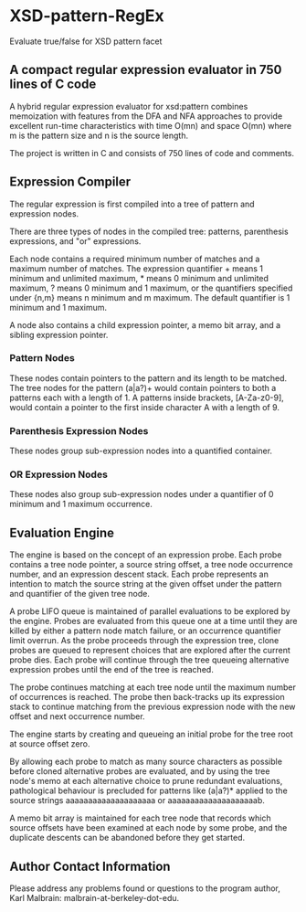 # XSD-pattern-RegEx
Evaluate true/false for XSD pattern facet

## A compact regular expression evaluator in 750 lines of C code

A hybrid regular expression evaluator for xsd:pattern combines memoization with features from the DFA and NFA approaches to provide excellent run-time characteristics with time O(mn) and space O(mn) where m is the pattern size and n is the source length.

The project is written in C and consists of 750 lines of code and comments.

## Expression Compiler
The regular expression is first compiled into a tree of pattern and expression nodes.

There are three types of nodes in the compiled tree: patterns, parenthesis expressions, and "or" expressions.

Each node contains a required minimum number of matches and a maximum number of matches. The expression quantifier + means 1 minimum and unlimited maximum, * means 0 minimum and unlimited maximum, ? means 0 minimum and 1 maximum, or the quantifiers specified under {n,m} means n minimum and m maximum. The default quantifier is 1 minimum and 1 maximum.

A node also contains a child expression pointer, a memo bit array, and a sibling expression pointer.

### Pattern Nodes
These nodes contain pointers to the pattern and its length to be matched. The tree nodes for the pattern (a|a?)+ would contain pointers to both a patterns each with a length of 1. A patterns inside brackets, [A-Za-z0-9], would contain a pointer to the first inside character A with a length of 9.

### Parenthesis Expression Nodes
These nodes group sub-expression nodes into a quantified container.

### OR Expression Nodes
These nodes also group sub-expression nodes under a quantifier of 0 minimum and 1 maximum occurrence.

## Evaluation Engine
The engine is based on the concept of an expression probe. Each probe contains a tree node pointer, a source string offset, a tree node occurrence number, and an expression descent stack. Each probe represents an intention to match the source string at the given offset under the pattern and quantifier of the given tree node.

A probe LIFO queue is maintained of parallel evaluations to be explored by the engine. Probes are evaluated from this queue one at a time until they are killed by either a pattern node match failure, or an occurrence quantifier limit overrun. As the probe proceeds through the expression tree, clone probes are queued to represent choices that are explored after the current probe dies. Each probe will continue through the tree queueing alternative expression probes until the end of the tree is reached.

The probe continues matching at each tree node until the maximum number of occurrences is reached. The probe then back-tracks up its expression stack to continue matching from the previous expression node with the new offset and next occurrence number.

The engine starts by creating and queueing an initial probe for the tree root at source offset zero.

By allowing each probe to match as many source characters as possible before cloned alternative probes are evaluated, and by using the tree node's memo at each alternative choice to prune redundant evaluations, pathological behaviour is precluded for patterns like (a|a?)* applied to the source strings aaaaaaaaaaaaaaaaaaaa or aaaaaaaaaaaaaaaaaaaab.

A memo bit array is maintained for each tree node that records which source offsets have been examined at each node by some probe, and the duplicate descents can be abandoned before they get started.

## Author Contact Information
Please address any problems found or questions to the program author, Karl Malbrain: malbrain-at-berkeley-dot-edu.
